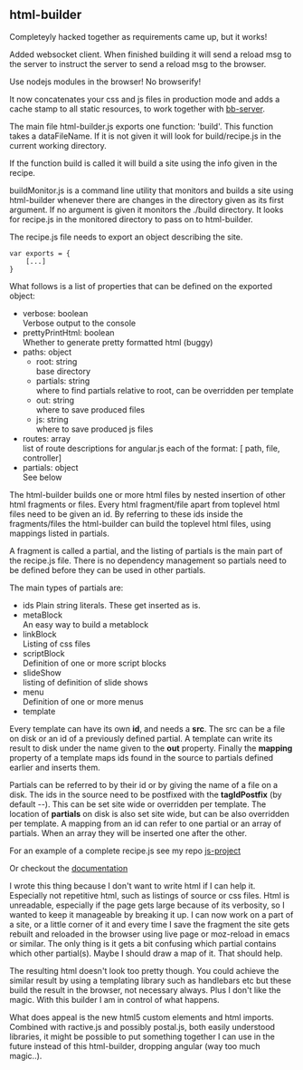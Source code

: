 html-builder
-----------

Completeyly hacked together as requirements came up, but it works!

Added websocket client. When finished building it will send a reload msg to the
server to instruct the server to send a reload msg to the browser.

Use nodejs modules in the browser! No browserify!

It now concatenates your css and js files in production mode and adds a cache
stamp to all static resources, to work together with
[bb-server](github.com/michieljoris/bb-server).

The main file html-builder.js exports one function: 'build'. This
function takes a dataFileName. If it is not given it will look for
build/recipe.js in the current working directory.


If the function build is called it will build a site using the info
given in the recipe.

buildMonitor.js is a command line utility that monitors and builds a
site using html-builder whenever there are changes in the directory
given as its first argument. If no argument is given it monitors the
./build directory. It looks for recipe.js in the monitored directory
to pass on to html-builder.

The recipe.js file needs to export an object describing the site.

	var exports = {
		[...]
	}
	
What follows is a list of properties that can be defined on the
exported object:

* verbose: boolean   
Verbose output to the console
* prettyPrintHtml: boolean    
Whether to generate pretty formatted html (buggy)
* paths: object    
  * root: string    
	base directory
  * partials: string    
  where to find partials relative to root, can be overridden per
  template
  * out: string   
  where to save produced files
  * js: string    
	where to save produced js files
* routes: array    
 list of route descriptions for angular.js each of the format:
 [ path, file, controller]
* partials: object    
  See below 
  
The html-builder builds one or more html files by nested insertion of
other html fragments or files. Every html fragment/file apart from
toplevel html files need to be given an id. By referring to these ids
inside the fragments/files the html-builder can build the toplevel
html files, using mappings listed in partials.

A fragment is called a partial, and the listing of partials is the
main part of the recipe.js file. There is no dependency management so
partials need to be defined before they can be used in other
partials. 

The main types of partials are:

* ids
  Plain string literals. These get inserted as is.
* metaBlock    
  An easy way to build a metablock
* linkBlock    
  Listing of css files
* scriptBlock    
Definition of one or more script blocks
* slideShow    
  listing of definition of slide shows
* menu    
Definition of one or more menus
* template    

Every template can have its own **id**, and needs a **src**. The src
can be a file on disk or an id of a previously defined partial. A
template can write its result to disk under the name given to the
**out** property. Finally the **mapping** property of a template maps
ids found in the source to partials defined earlier and inserts them.

Partials can be referred to by their id or by giving the name of
a file on a disk. The ids in the source need to be postfixed with the
**tagIdPostfix** (by default --). This can be set site wide or overridden
per template. The location of **partials** on disk is also set site wide,
but can be also overridden per template. A mapping from an id can
refer to one partial or an array of partials. When an array they will
be inserted one after the other.

For an example of a complete recipe.js see my repo [js-project](http://github.com/Michieljoris/js-project)

Or checkout the [documentation](http://rawgithub.com/Michieljoris/html-builder/master/docs/example-recipe.html)

I wrote this thing because I don't want to write html if I can help
it. Especially not repetitive html, such as listings of source or css
files. Html is unreadable, especially if the page gets large because
of its verbosity, so I wanted to keep it manageable by breaking it
up. I can now work on a part of a site, or a little corner of it and
every time I save the fragment the site gets rebuilt and reloaded in
the browser using live page or moz-reload in emacs or similar. The
only thing is it gets a bit confusing which partial contains which
other partial(s). Maybe I should draw a map of it. That should help.

The resulting html doesn't look too pretty though. You could achieve
the similar result by using a templating library such as handlebars
etc but these build the result in the browser, not necessary
always. Plus I don't like the magic. With this builder I am in control
of what happens.

What does appeal is the new html5 custom elements and html
imports. Combined with ractive.js and possibly postal.js, both easily
understood libraries, it might be possible to put something together I
can use in the future instead of this html-builder, dropping angular
(way too much magic..).
  

